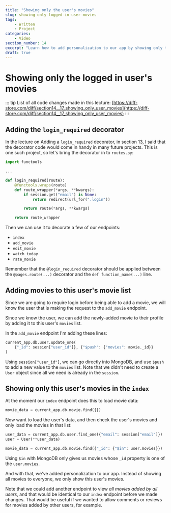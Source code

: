 ```yaml
---
title: "Showing only the user's movies"
slug: showing-only-logged-in-user-movies
tags:
    - Written
    - Project
categories:
    - Video
section_number: 14
excerpt: "Learn how to add personalization to our app by showing only the currently logged in user's movies."
draft: true
---
```



# Showing only the logged in user's movies

::: tip
List of all code changes made in this lecture: [https://diff-store.com/diff/section14__17_showing_only_user_movies](https://diff-store.com/diff/section14__17_showing_only_user_movies)
:::

## Adding the `login_required` decorator

In the lecture on Adding a `login_required` decorator, in section 13, I said that the decorator code would come in handy in many future projects. This is one such project, so let's bring the decorator in to `routes.py`:

```py
import functools

...

def login_required(route):
    @functools.wraps(route)
    def route_wrapper(*args, **kwargs):
        if session.get("email") is None:
            return redirect(url_for(".login"))

        return route(*args, **kwargs)

    return route_wrapper
```

Then we can use it to decorate a few of our endpoints:

- `index`
- `add_movie`
- `edit_movie`
- `watch_today`
- `rate_movie`

Remember that the `@login_required` decorator should be applied between the `@pages.route(...)` decorator and the `def function_name(...)` line.

## Adding movies to this user's movie list

Since we are going to require login before being able to add a movie, we will know the user that is making the request to the `add_movie` endpoint.

Since we know the user, we can add the newly-added movie to their profile by adding it to this user's `movies` list.

In the `add_movie` endpoint I'm adding these lines:

```py
current_app.db.user.update_one(
    {"_id": session["user_id"]}, {"$push": {"movies": movie._id}}
)
```

Using `session["user_id"]`, we can go directly into MongoDB, and use `$push` to add a new value to the `movies` list. Note that we didn't need to create a `User` object since all we need is already in the `session`.

## Showing only this user's movies in the `index`

At the moment our `index` endpoint does this to load movie data:

```py
movie_data = current_app.db.movie.find({})
```

Now want to load the user's data, and then check the user's movies and only load the movies in that list:

```py
user_data = current_app.db.user.find_one({"email": session["email"]})
user = User(**user_data)

movie_data = current_app.db.movie.find({"_id": {"$in": user.movies}})
```

Using `$in` with MongoDB only gives us movies whose `_id` property is one of the `user.movies`.

And with that, we've added personalization to our app. Instead of showing all movies to everyone, we only show this user's movies.

Note that we could add another endpoint to view _all movies added by all users_, and that would be identical to our `index` endpoint before we made changes. That would be useful if we wanted to allow comments or reviews for movies added by other users, for example.